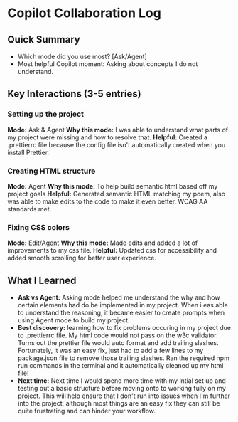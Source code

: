 # Copilot Collaboration Log

## Quick Summary

- Which mode did you use most? [Ask/Agent]
- Most helpful Copilot moment: Asking about concepts I do not understand.

## Key Interactions (3-5 entries)

### Setting up the project

**Mode:** Ask & Agent
**Why this mode:** I was able to understand what parts of my project were missing and how to resolve that.
**Helpful:** Created a .prettierrc file because the config file isn't automatically created when you install Prettier.

### Creating HTML structure

**Mode:** Agent
**Why this mode:** To help build semantic html based off my project goals
**Helpful:** Generated semantic HTML matching my poem, also was able to make edits to the code to make it even better. WCAG AA standards met.

### Fixing CSS colors

**Mode:** Edit/Agent 
**Why this mode:** Made edits and added a lot of improvements to my css file. 
**Helpful:** Updated css for accessibility and added smooth scrolling for better user experience. 

## What I Learned

- **Ask vs Agent:** Asking mode helped me understand the why and how certain elements had do be implemented in my project. When i eas able to understand the reasoning, it became easier to create prompts when using Agent mode to build my project.
- **Best discovery:** learning how to fix problems occuring in my project due to .prettierrc file. My html code would not pass on the w3c validator. Turns out the prettier file would auto format and add trailing slashes. Fortunately, it was an easy fix, just had to add a few lines to my package.json file to remove those trailing slashes. Ran the required npm run commands in the terminal and it automatically cleaned up my html file!
- **Next time:** Next time I would spend more time with my intial set up and testing out a basic structure before moving onto to working fully on my project. This will help ensure that I don't run into issues when I'm further into the project; although most things are an easy fix they can still be quite frustrating and can hinder your workflow. 
